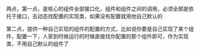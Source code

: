 两点，第一点，是核心的组件全部接口化，组件和组件之间的调用，必须全部是依托于接口，去动态找配置的实现类，如果没有配置就用他自己默认的

第二点，提供一种自己实现的组件的配置的方式，比如说你要是自己实现了某个组件，配置一下，人家到时候运行的时候直接找你配置的那个组件即可，作为实现类，不用自己默认的组件了





